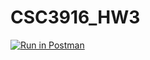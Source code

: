 # CSC3916_HW3
[![Run in Postman](https://run.pstmn.io/button.svg)](https://app.getpostman.com/run-collection/ee553d17e598e79056f6?action=collection%2Fimport#?env%5BCSCI3916_HW3%5D=W3sia2V5IjoidG9rZW4iLCJ2YWx1ZSI6IiIsImVuYWJsZWQiOnRydWUsInR5cGUiOiJhbnkiLCJzZXNzaW9uVmFsdWUiOiJKV1QuLi4iLCJzZXNzaW9uSW5kZXgiOjB9LHsia2V5IjoicmFuZG9tVXNlciIsInZhbHVlIjoiIiwiZW5hYmxlZCI6dHJ1ZSwidHlwZSI6ImFueSIsInNlc3Npb25WYWx1ZSI6Ijg2Iiwic2Vzc2lvbkluZGV4IjoxfSx7ImtleSI6InJhbmRvbVBhc3MiLCJ2YWx1ZSI6IiIsImVuYWJsZWQiOnRydWUsInR5cGUiOiJhbnkiLCJzZXNzaW9uVmFsdWUiOiI5MyIsInNlc3Npb25JbmRleCI6Mn1d)
